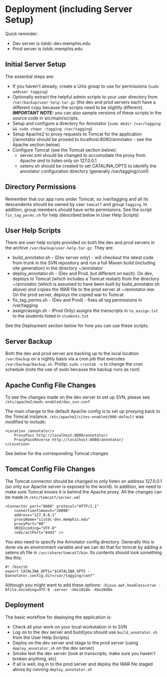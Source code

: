 Deployment (including Server Setup)
===================================

Quick reminder:

 * Dev server is iistdc-dev.memphis.edu
 * Prod server is iistdc.memphis.edu

Initial Server Setup
--------------------

The essential steps are:

 - If you haven't already, create a Unix group to use for permissions
   (`sudo adduser tagging`)
 - Optionally extract the helpful admin scripts to your user directory from
   `/var/backup/user-help.tar.gz` (the dev and prod servers each have a 
   different copy because the scripts need to be slightly different).
   ***IMPORTANT NOTE:*** you can also sample versions of these scripts in the
   source code in src/main/scripts.
 - Setup and configure a directory for Annotator
   (`sudo mkdir /var/tagging && sudo chown :tagging /var/tagging`)
 - Setup Apache2 to proxy requests to Tomcat for the application (/annotator
   should be proxied to localhost:8080/annotator - see the Apache section
   below)
 - Configure Tomcat (see the Tomcat section below):
     - server.xml should be changed to accomodate the proxy from Apache *and* to
       listen only on 127.0.0.1
     - setenv.sh should be created to set CATALINA_OPTS to identify the
       annotator configuration directory (generally /var/tagging/conf)

Directory Permissions
---------------------

Remember that our app runs under Tomcat, so /var/tagging and all its descendents
should be owned by user `tomcat7` and group `tagging`.  In addition, group
members should have write permissions.  See the script `fix_tag_perms.sh` for
help (described below in User Help Scripts)

User Help Scripts
------------------

There are user help scripts provided on both the dev and prod servers in the
archive `/var/backup/user-help.tar.gz`.  They are:

 * build_annotator.sh - (Dev server only) - will checkout the latest code from
   trunk in the SVN repository and run a full Maven build (including site
   generation) in the directory ~/annotator
 * deploy_annotator.sh - (Dev and Prod, but different on each).  On dev, deploys
   to Tomcat (which includes a Tomcat restart) from the directory ~/annotator
   (which is assumed to have been built by build_annotator.sh above) *and*
   copies the WAR file to the prod server at ~/annotator.war.  On the prod
   server, deploys the copied war to Tomcat 
 * fix_tag_perms.sh - (Dev and Prod) - fixes all tag permissions in /var/tagging
 * assign/assign.sh - (Prod Only) assigns the transcripts in `to_assign.txt` to
   the students listed in `students.txt`
   
See the Deployment section below for how you can use these scripts.

Server Backup
--------------

Both the dev and prod server are backing up to the local location `/var/backup`
on a nightly basis via a cron job that executes `/var/backup/backup.sh`.  Protip:
`sudo crontab -e` to change the cron schedule (note the use of sudo because the
backup runs as root)
     
Apache Config File Changes
--------------------------

To see the changes made on the dev server to set up SVN, please see
`/etc/apache2/mods-enabled/dav_svn.conf`

The main change to the default Apache config is to set up proxying back to the
Tomcat instance.  `/etc/apache2/sites-enabled/000-default` was modified to
include:

    <Location /annotator/>
        ProxyPass http://localhost:8080/annotator/
        ProxyPassReverse http://localhost:8080/annotator/
    </Location> 

See below for the corresponding Tomcat changes

Tomcat Config File Changes
--------------------------

The Tomcat connector should be changed to only listen on address 127.0.0.1 (so
only our Apache server is exposed to the world).  In addition, we need to make
sure Tomcat knows it is behind the Apache proxy.  All the changes can be made
in `/etc/tomcat7/server.xml`

    <Connector port="8080" protocol="HTTP/1.1"
        connectionTimeout="20000"
        address="127.0.0.1"
        proxyName="iistdc-dev.memphis.edu"
        proxyPort="80"
        URIEncoding="UTF-8"
        redirectPort="8443" />

You also need to specify the Annotator config directory.  Generally this is
done via an environment variable and we can do that for tomcat by adding a
setenv.sh file in `/usr/share/tomcat7/bin`.  Its contents should look something
like this:

    #! /bin/sh
    export CATALINA_OPTS="$CATALINA_OPTS -Dannotator.config.dir=/var/tagging/conf"

Although you might want to add these options:
`-Djava.awt.headless=true -Dfile.encoding=UTF-8 -server -Xms1024m -Xmx2048m`


Deployment
----------

The basic workflow for deploying the application is:

 * Check all your work on your local workstation in to SVN
 * Log on to the dev server and build(you should use `build_annotator.sh`
   from the User Help Scripts)
 * Deploy on the dev server and stage to the prod server (using
   `deploy_annotator.sh` on the dev server)
 * Smoke test the dev server (look at transcripts, make sure you haven't broken
   anything, etc)
 * If all is well, log in to the prod server and deploy the WAR file staged 
   above by running `deploy_annotator.sh`
